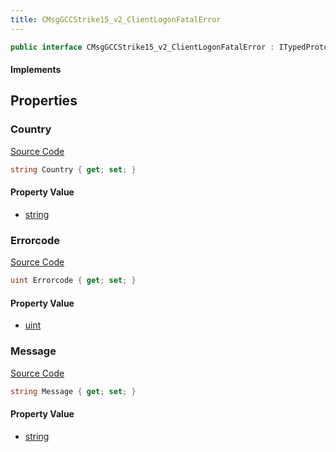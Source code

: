 ```yaml
---
title: CMsgGCCStrike15_v2_ClientLogonFatalError
---
```


```csharp
public interface CMsgGCCStrike15_v2_ClientLogonFatalError : ITypedProtobuf<CMsgGCCStrike15_v2_ClientLogonFatalError>, INativeHandle
```

#### Implements

## Properties

### Country

[Source Code](https://github.com/swiftly-solution/swiftlys2/blob/beta/managed/src/SwiftlyS2.Generated/Protobufs/Interfaces/CMsgGCCStrike15_v2_ClientLogonFatalError.cs#L19)

```csharp
string Country { get; set; }
```

#### Property Value

- [string](https://learn.microsoft.com/dotnet/api/system.string)

### Errorcode

[Source Code](https://github.com/swiftly-solution/swiftlys2/blob/beta/managed/src/SwiftlyS2.Generated/Protobufs/Interfaces/CMsgGCCStrike15_v2_ClientLogonFatalError.cs#L13)

```csharp
uint Errorcode { get; set; }
```

#### Property Value

- [uint](https://learn.microsoft.com/dotnet/api/system.uint32)

### Message

[Source Code](https://github.com/swiftly-solution/swiftlys2/blob/beta/managed/src/SwiftlyS2.Generated/Protobufs/Interfaces/CMsgGCCStrike15_v2_ClientLogonFatalError.cs#L16)

```csharp
string Message { get; set; }
```

#### Property Value

- [string](https://learn.microsoft.com/dotnet/api/system.string)


